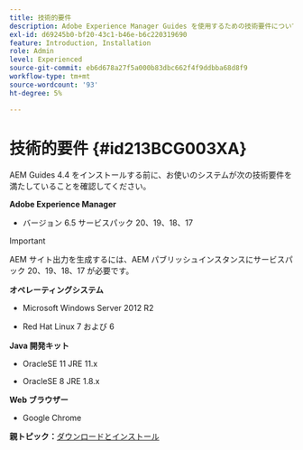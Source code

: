 ```yaml
---
title: 技術的要件
description: Adobe Experience Manager Guides を使用するための技術要件について説明します
exl-id: d69245b0-bf20-43c1-b46e-b6c220319690
feature: Introduction, Installation
role: Admin
level: Experienced
source-git-commit: eb6d678a27f5a000b83dbc662f4f9ddbba68d8f9
workflow-type: tm+mt
source-wordcount: '93'
ht-degree: 5%

---
```


# 技術的要件 {#id213BCG003XA}

AEM Guides 4.4 をインストールする前に、お使いのシステムが次の技術要件を満たしていることを確認してください。

**Adobe Experience Manager**

- バージョン 6.5 サービスパック 20、19、18、17

>[!IMPORTANT]
>
> AEM サイト出力を生成するには、AEM パブリッシュインスタンスにサービスパック 20、19、18、17 が必要です。

**オペレーティングシステム**

- Microsoft Windows Server 2012 R2

- Red Hat Linux 7 および 6


**Java 開発キット**

- OracleSE 11 JRE 11.x

- OracleSE 8 JRE 1.8.x


**Web ブラウザー**

- Google Chrome


**親トピック：**[&#x200B;ダウンロードとインストール](download-install.md)
